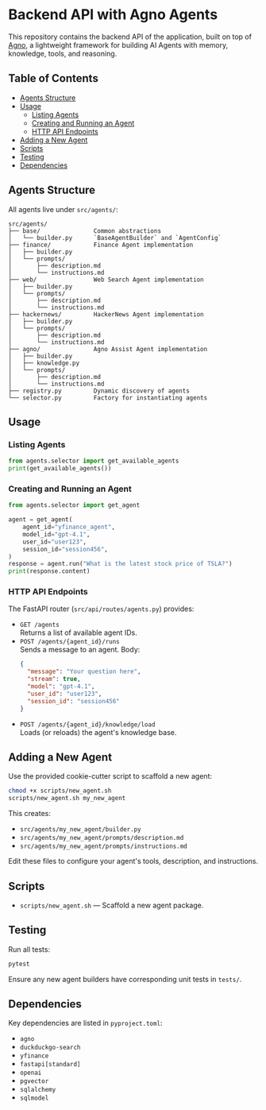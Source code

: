 # Backend API with Agno Agents

This repository contains the backend API of the application, built on top of [Agno](https://docs.agno.com/), a lightweight framework for building AI Agents with memory, knowledge, tools, and reasoning.

## Table of Contents

- [Agents Structure](#agents-structure)
- [Usage](#usage)
  - [Listing Agents](#listing-agents)
  - [Creating and Running an Agent](#creating-and-running-an-agent)
  - [HTTP API Endpoints](#http-api-endpoints)
- [Adding a New Agent](#adding-a-new-agent)
- [Scripts](#scripts)
- [Testing](#testing)
- [Dependencies](#dependencies)

## Agents Structure

All agents live under `src/agents/`:

```text
src/agents/
├── base/               Common abstractions
│   └── builder.py      `BaseAgentBuilder` and `AgentConfig`
├── finance/            Finance Agent implementation
│   ├── builder.py
│   └── prompts/
│       ├── description.md
│       └── instructions.md
├── web/                Web Search Agent implementation
│   ├── builder.py
│   └── prompts/
│       ├── description.md
│       └── instructions.md
├── hackernews/         HackerNews Agent implementation
│   ├── builder.py
│   └── prompts/
│       ├── description.md
│       └── instructions.md
├── agno/               Agno Assist Agent implementation
│   ├── builder.py
│   ├── knowledge.py
│   └── prompts/
│       ├── description.md
│       └── instructions.md
├── registry.py         Dynamic discovery of agents
└── selector.py         Factory for instantiating agents
```

## Usage

### Listing Agents

```python
from agents.selector import get_available_agents
print(get_available_agents())
```

### Creating and Running an Agent

```python
from agents.selector import get_agent

agent = get_agent(
    agent_id="yfinance_agent",
    model_id="gpt-4.1",
    user_id="user123",
    session_id="session456",
)
response = agent.run("What is the latest stock price of TSLA?")
print(response.content)
```

### HTTP API Endpoints

The FastAPI router (`src/api/routes/agents.py`) provides:

- `GET /agents`  
  Returns a list of available agent IDs.
- `POST /agents/{agent_id}/runs`  
  Sends a message to an agent. Body:
  ```json
  {
    "message": "Your question here",
    "stream": true,
    "model": "gpt-4.1",
    "user_id": "user123",
    "session_id": "session456"
  }
  ```
- `POST /agents/{agent_id}/knowledge/load`  
  Loads (or reloads) the agent's knowledge base.

## Adding a New Agent

Use the provided cookie-cutter script to scaffold a new agent:

```bash
chmod +x scripts/new_agent.sh
scripts/new_agent.sh my_new_agent
```

This creates:
- `src/agents/my_new_agent/builder.py`
- `src/agents/my_new_agent/prompts/description.md`
- `src/agents/my_new_agent/prompts/instructions.md`

Edit these files to configure your agent's tools, description, and instructions.

## Scripts

- `scripts/new_agent.sh` — Scaffold a new agent package.

## Testing

Run all tests:

```bash
pytest
```

Ensure any new agent builders have corresponding unit tests in `tests/`.

## Dependencies

Key dependencies are listed in `pyproject.toml`:

- `agno`
- `duckduckgo-search`
- `yfinance`
- `fastapi[standard]`
- `openai`
- `pgvector`
- `sqlalchemy`
- `sqlmodel`
